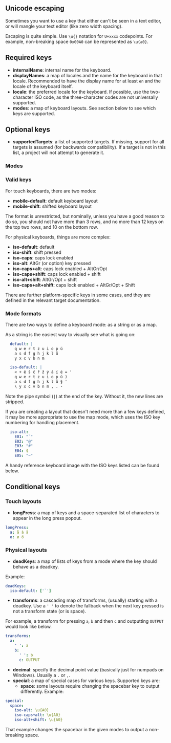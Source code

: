 ## Unicode escaping

Sometimes you want to use a key that either can't be seen in a text editor, or
will mangle your text editor (like zero width spacing).

Escaping is quite simple. Use `\u{}` notation for `U+xxxx` codepoints. For example, non-breaking space `0x00A0` can be represented as `\u{a0}`.

## Required keys

* **internalName**: internal name for the keyboard.
* **displayNames**: a map of locales and the name for the keyboard in that locale. Recommended to have the display name for at least `en` and the locale of the keyboard itself.
* **locale**: the preferred locale for the keyboard. If possible, use the two-character ISO code, as the three-character codes are not universally supported.
* **modes**: a map of keyboard layouts. See section below to see which keys are supported.

## Optional keys
* **supportedTargets**: a list of supported targets. If missing, support for all targets is assumed (for backwards compatibility). If a target is not in this list, a project will not attempt to generate it.

### Modes

### Valid keys

For touch keyboards, there are two modes:

* **mobile-default**: default keyboard layout
* **mobile-shift**: shifted keyboard layout

The format is unrestricted, but nominally, unless you have a good reason to do so, you should not have more than 3 rows, and no more than 12 keys on the top two rows, and 10 on the bottom row.

For physical keyboards, things are more complex:

* **iso-default**: default
* **iso-shift**: shift pressed
* **iso-caps**: caps lock enabled
* **iso-alt**: AltGr (or option) key pressed
* **iso-caps+alt**: caps lock enabled + AltGr/Opt
* **iso-caps+shift**: caps lock enabled + shift
* **iso-alt+shift**: AltGr/Opt + shift
* **iso-caps+alt+shift**: caps lock enabled + AltGr/Opt + Shift

There are further platform-specific keys in some cases, and they are defined in the relevant target documentation.

### Mode formats

There are two ways to define a keyboard mode: as a string or as a map.

As a string is the easiest way to visually see what is going on:

```yaml
  default: |
    q w e r t z u i o p ú
    a s d f g h j k l ů
    y x c v b n m

  iso-default: |
    < + ě š č ř ž ý á í é = '
    q w e r t z u i o p ú )
    a s d f g h j k l ů § ¨
    \ y x c v b n m , . -
```

Note the pipe symbol (`|`) at the end of the key. Without it, the new lines are stripped.

If you are creating a layout that doesn't need more than a few keys defined, it may be more appropriate to use the map mode, which uses the ISO key numbering for handling placement.

```yaml
  iso-alt:
    E01: "`"
    E02: "@"
    E03: "#"
    E04: $
    E05: "~"
```

A handy reference keyboard image with the ISO keys listed can be found below.

<!-- TODO: IMAGE GOES HERE -->


## Conditional keys

### Touch layouts

* **longPress**: a map of keys and a space-separated list of characters to appear in the long press popout.

```yaml
longPress:
  a: å à ä
  o: ø ö
```

### Physical layouts

* **deadKeys**: a map of lists of keys from a mode where the key should behave as a deadkey.

Example:

```yaml
deadKeys:
  iso-default: ['`']
```

* **transforms**: a cascading map of transforms, (usually) starting with a deadkey. Use a `' '` to denote the fallback when the next key pressed is not a transform state (or is space).

For example, a transform for pressing `a`, `b` and then `c` and outputting `OUTPUT` would look like below.

```yaml
transforms:
  a:
    ' ': a
    b:
      ' ': b
      c: OUTPUT
```

* **decimal**: specify the decimal point value (basically just for numpads on Windows). Usually a `.` or `,`.
* **special**: a map of special cases for various keys. Supported keys are:
  * **space**: some layouts require changing the spacebar key to output differently. Example:

```yaml
special:
  space:
    iso-alt: \u{A0}
    iso-caps+alt: \u{A0}
    iso-alt+shift: \u{A0}
```

That example changes the spacebar in the given modes to output a non-breaking space.
